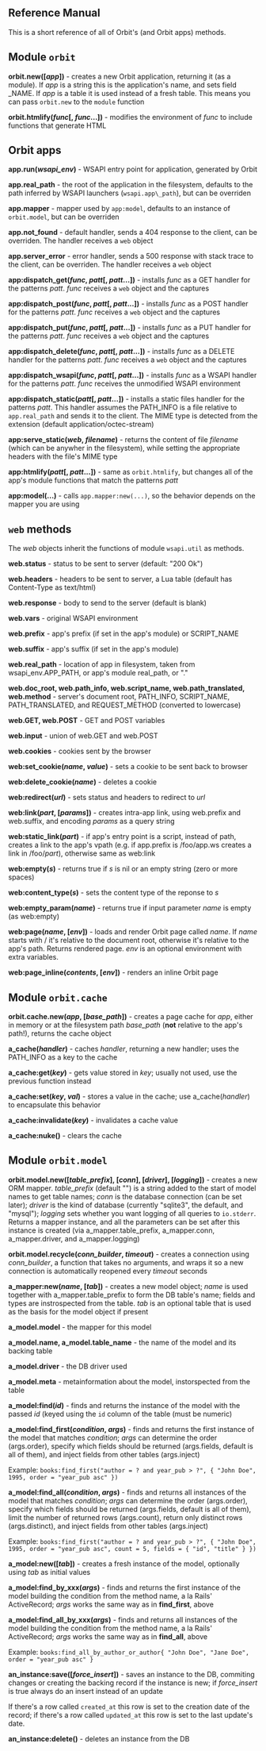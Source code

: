 ## Reference Manual

This is a short reference of all of Orbit's (and Orbit apps) methods.

## Module `orbit`

**orbit.new([*app*])** - creates a new Orbit application, returning it (as a module).
If *app* is a string this is the application's name, and sets field \_NAME. If *app*
is a table it is used instead of a fresh table. This means you can pass `orbit.new`
to the `module` function

**orbit.htmlify(*func*[, *func*...])** - modifies the environment of *func* to
include functions that generate HTML

## Orbit apps

**app.run(*wsapi\_env*)** - WSAPI entry point for application, generated by Orbit

**app.real\_path** - the root of the application in the filesystem, defaults to
the path inferred by WSAPI launchers (`wsapi.app\_path`), but can be overriden

**app.mapper** - mapper used by `app:model`, defaults to an instance of `orbit.model`,
but can be overriden

**app.not\_found** - default handler, sends a 404 response to the client, can be overriden.
The handler receives a `web` object

**app.server\_error** - error handler, sends a 500 response with stack trace to the
client, can be overriden. The handler receives a `web` object

**app:dispatch\_get(*func*, *patt*[, *patt*...])** - installs *func* as a GET handler for
the patterns *patt*. *func* receives a `web` object and the captures

**app:dispatch\_post(*func*, *patt*[, *patt*...])** - installs *func* as a POST handler for
the patterns *patt*. *func* receives a `web` object and the captures

**app:dispatch\_put(*func*, *patt*[, *patt*...])** - installs *func* as a PUT handler for
the patterns *patt*. *func* receives a `web` object and the captures

**app:dispatch\_delete(*func*, *patt*[, *patt*...])** - installs *func* as a DELETE handler for
the patterns *patt*. *func* receives a `web` object and the captures

**app:dispatch\_wsapi(*func*, *patt*[, *patt*...])** - installs *func* as a WSAPI handler for
the patterns *patt*. *func* receives the unmodified WSAPI environment

**app:dispatch\_static(*patt*[, *patt*...])** - installs a static files handler for
the patterns *patt*. This handler assumes the PATH\_INFO is a file relative to
`app.real_path` and sends it to the client. The MIME type is detected from
the extension (default application/octec-stream)

**app:serve\_static(*web*, *filename*)** - returns the content of file *filename* (which can be
anywher in the filesystem), while setting the appropriate headers with the file's MIME
type

**app:htmlify(*patt*[, *patt*...])** - same as `orbit.htmlify`, but changes all of the
app's module functions that match the patterns *patt*

**app:model(...)** - calls `app.mapper:new(...)`, so the behavior depends on the mapper
you are using

## `web` methods

The *web* objects inherit the functions of module `wsapi.util` as methods.

**web.status** - status to be sent to server (default: "200 Ok")

**web.headers** - headers to be sent to server, a Lua table (default has Content-Type as text/html)

**web.response** - body to send to the server (default is blank)

**web.vars** - original WSAPI environment

**web.prefix** - app's prefix (if set in the app's module) or SCRIPT\_NAME

**web.suffix** - app's suffix (if set in the app's module)

**web.real\_path** - location of app in filesystem, taken from wsapi\_env.APP\_PATH, or app's module real\_path, or "."
 
**web.doc\_root, web.path\_info, web.script\_name, web.path\_translated, web.method** - server's document root, PATH\_INFO,
SCRIPT\_NAME, PATH\_TRANSLATED, and REQUEST\_METHOD (converted to lowercase)

**web.GET, web.POST** - GET and POST variables

**web.input** - union of web.GET and web.POST

**web.cookies** - cookies sent by the browser

**web:set\_cookie(*name*, *value*)** - sets a cookie to be sent back to browser

**web:delete\_cookie(*name*)** - deletes a cookie

**web:redirect(*url*)** - sets status and headers to redirect to *url*

**web:link(*part*, [*params*])** - creates intra-app link, using web.prefix and web.suffix, and encoding *params*
as a query string

**web:static\_link(*part*)** - if app's entry point is a script, instead of path, creates a link to the app's vpath
(e.g. if app.prefix is /foo/app.ws creates a link in /foo/*part*), otherwise same as web:link

**web:empty(*s*)** - returns true if *s* is nil or an empty string (zero or more spaces)

**web:content\_type(*s*)** - sets the content type of the reponse to *s*

**web:empty\_param(*name*)** - returns true if input parameter *name* is empty (as web:empty)

**web:page(*name*, [*env*])** - loads and render Orbit page called *name*. If *name* starts with / it's relative to
the document root, otherwise it's relative to the app's path. Returns rendered page. *env* is an optional environment
with extra variables.

**web:page_inline(*contents*, [*env*])** - renders an inline Orbit page

## Module `orbit.cache`

**orbit.cache.new(*app*, [*base\_path*])** - creates a page cache for *app*, either in memory or at the filesystem
path *base\_path* (**not** relative to the app's path!), returns the cache object

**a\_cache(*handler*)** - caches *handler*, returning a new handler; uses the PATH\_INFO as a key to the cache

**a\_cache:get(*key*)** - gets value stored in *key*; usually not used, use the previous function instead

**a\_cache:set(*key*, *val*)** - stores a value in the cache; use a\_cache(*handler*) to encapsulate this behavior

**a\_cache:invalidate(*key*)** - invalidates a cache value

**a\_cache:nuke()** - clears the cache

## Module `orbit.model`

**orbit.model.new([*table\_prefix*], [*conn*], [*driver*], [*logging*])** - creates a new ORM mapper. *table\_prefix* (default "")
is a string added to the start of model names to get table names; *conn* is the database connection (can be set
later); *driver* is the kind of database (currently "sqlite3", the default, and "mysql");  *logging* 
sets whether you want logging of all queries to `io.stderr`. Returns a mapper instance,
and all the parameters can be set after this instance is created (via a\_mapper.table\_prefix, a\_mapper.conn, 
a\_mapper.driver, and a\_mapper.logging)

**orbit.model.recycle(*conn\_builder*, *timeout*)** - creates a connection using *conn\_builder*, a function
that takes no arguments, and wraps it so a new connection is automatically reopened every *timeout* seconds

**a\_mapper:new(*name*, [*tab*])** - creates a new model object; *name* is used together with a\_mapper.table\_prefix to
form the DB table's name; fields and types are instrospected from the table. *tab* is an optional table that
is used as the basis for the model object if present

**a\_model.model** - the mapper for this model

**a\_model.name, a\_model.table\_name** - the name of the model and its backing table

**a\_model.driver** - the DB driver used

**a\_model.meta** - metainformation about the model, instorspected from the table

**a\_model:find(*id*)** - finds and returns the instance of the model with the passed *id* (keyed using
the `id` column of the table (must be numeric)

**a\_model:find\_first(*condition*, *args*)** - finds and returns the first instance of the model that
matches *condition*; *args* can determine the order (args.order), specify which fields should be returned
(args.fields, default is all of them), and inject fields from other tables
(args.inject)

Example: `books:find_first("author = ? and year_pub > ?", { "John Doe", 1995, order = "year_pub asc" })`

**a\_model:find\_all(*condition*, *args*)** - finds and returns all instances of the model that
matches *condition*; *args* can determine the order (args.order), specify which fields should be returned
(args.fields, default is all of them), limit the number of returned rows (args.count), return only
distinct rows (args.distinct), and inject fields from other tables (args.inject)

Example: `books:find_first("author = ? and year_pub > ?", { "John Doe", 1995, order = "year_pub asc", count = 5, fields = { "id", "title" } })`

**a\_model:new([*tab*])** - creates a fresh instance of the model, optionally using *tab* as initial
values

**a\_model:find\_by\_xxx(*args*)** - finds and returns the first instance of the model building the
condition from the method name, a la Rails' ActiveRecord; *args* works the same way as in **find\_first**, above

**a\_model:find\_all\_by\_xxx(*args*)** - finds and returns all instances of the model building the
condition from the method name, a la Rails' ActiveRecord; *args* works the same way as in **find\_all**, above

Example: `books:find_all_by_author_or_author{ "John Doe", "Jane Doe", order = "year_pub asc" }`

**an\_instance:save([*force\_insert*])** - saves an instance to the DB, commiting changes or creating the backing record if
the instance is new; if *force\_insert* is true always do an insert instead of an update

If there's a row called `created_at` this row is set to the creation date of the record; if there's a row
called `updated_at` this row is set to the last update's date.

**an\_instance:delete()** - deletes an instance from the DB

